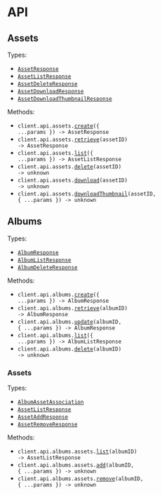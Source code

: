 # API

## Assets

Types:

- <code><a href="./src/resources/api/assets.ts">AssetResponse</a></code>
- <code><a href="./src/resources/api/assets.ts">AssetListResponse</a></code>
- <code><a href="./src/resources/api/assets.ts">AssetDeleteResponse</a></code>
- <code><a href="./src/resources/api/assets.ts">AssetDownloadResponse</a></code>
- <code><a href="./src/resources/api/assets.ts">AssetDownloadThumbnailResponse</a></code>

Methods:

- <code title="post /api/assets">client.api.assets.<a href="./src/resources/api/assets.ts">create</a>({ ...params }) -> AssetResponse</code>
- <code title="get /api/assets/{asset_id}">client.api.assets.<a href="./src/resources/api/assets.ts">retrieve</a>(assetID) -> AssetResponse</code>
- <code title="get /api/assets">client.api.assets.<a href="./src/resources/api/assets.ts">list</a>({ ...params }) -> AssetListResponse</code>
- <code title="delete /api/assets/{asset_id}">client.api.assets.<a href="./src/resources/api/assets.ts">delete</a>(assetID) -> unknown</code>
- <code title="get /api/assets/{asset_id}/download">client.api.assets.<a href="./src/resources/api/assets.ts">download</a>(assetID) -> unknown</code>
- <code title="get /api/assets/{asset_id}/thumbnail">client.api.assets.<a href="./src/resources/api/assets.ts">downloadThumbnail</a>(assetID, { ...params }) -> unknown</code>

## Albums

Types:

- <code><a href="./src/resources/api/albums/albums.ts">AlbumResponse</a></code>
- <code><a href="./src/resources/api/albums/albums.ts">AlbumListResponse</a></code>
- <code><a href="./src/resources/api/albums/albums.ts">AlbumDeleteResponse</a></code>

Methods:

- <code title="post /api/albums">client.api.albums.<a href="./src/resources/api/albums/albums.ts">create</a>({ ...params }) -> AlbumResponse</code>
- <code title="get /api/albums/{album_id}">client.api.albums.<a href="./src/resources/api/albums/albums.ts">retrieve</a>(albumID) -> AlbumResponse</code>
- <code title="patch /api/albums/{album_id}">client.api.albums.<a href="./src/resources/api/albums/albums.ts">update</a>(albumID, { ...params }) -> AlbumResponse</code>
- <code title="get /api/albums">client.api.albums.<a href="./src/resources/api/albums/albums.ts">list</a>({ ...params }) -> AlbumListResponse</code>
- <code title="delete /api/albums/{album_id}">client.api.albums.<a href="./src/resources/api/albums/albums.ts">delete</a>(albumID) -> unknown</code>

### Assets

Types:

- <code><a href="./src/resources/api/albums/assets.ts">AlbumAssetAssociation</a></code>
- <code><a href="./src/resources/api/albums/assets.ts">AssetListResponse</a></code>
- <code><a href="./src/resources/api/albums/assets.ts">AssetAddResponse</a></code>
- <code><a href="./src/resources/api/albums/assets.ts">AssetRemoveResponse</a></code>

Methods:

- <code title="get /api/albums/{album_id}/assets">client.api.albums.assets.<a href="./src/resources/api/albums/assets.ts">list</a>(albumID) -> AssetListResponse</code>
- <code title="post /api/albums/{album_id}/assets">client.api.albums.assets.<a href="./src/resources/api/albums/assets.ts">add</a>(albumID, { ...params }) -> unknown</code>
- <code title="delete /api/albums/{album_id}/assets">client.api.albums.assets.<a href="./src/resources/api/albums/assets.ts">remove</a>(albumID, { ...params }) -> unknown</code>
